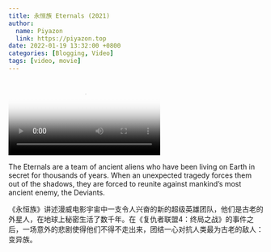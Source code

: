 ```yaml
---
title: 永恒族 Eternals (2021)
author:
  name: Piyazon
  link: https://piyazon.top
date: 2022-01-19 13:32:00 +0800
categories: [Blogging, Video]
tags: [video, movie]
---
```



<video id="player" class="weixin_video" playsinline controls x-webkit-airplay poster="https://gitlab.com/Alimjoo/cdn_img/-/raw/main/movie/eternals.webp"
  wxv="wxv_2222904299091787776" src="">
  <track kind="captions" label="English" src="https://piyazon.top/storage/assets/subtitles/Eternals-en.vtt" srclang="en"
      />
  <track kind="captions" label="汉语" src="https://piyazon.top/storage/assets/subtitles/Eternals-cn.vtt" srclang="zh-CN" />
</video>

The Eternals are a team of ancient aliens who have been living on Earth in secret for thousands of years. When an unexpected tragedy forces them out of the shadows, they are forced to reunite against mankind’s most ancient enemy, the Deviants.

《永恒族》讲述漫威电影宇宙中一支令人兴奋的新的超级英雄团队，他们是古老的外星人，在地球上秘密生活了数千年。在《复仇者联盟4：终局之战》的事件之后，一场意外的悲剧使得他们不得不走出来，团结一心对抗人类最为古老的敌人：变异族。



